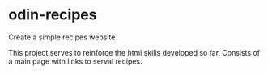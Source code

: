 # odin-recipes
Create a simple recipes website

This project serves to reinforce the html skills developed so
far. Consists of a main page with links to serval recipes.